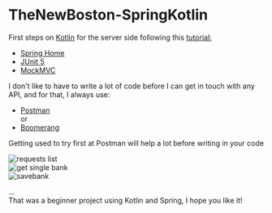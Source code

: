 # TheNewBoston-SpringKotlin

First steps on [Kotlin](https://kotlinlang.org/) for the server side following this [tutorial:](https://www.youtube.com/watch?v=TJcshrJOnsE&list=PL6gx4Cwl9DGDPsneZWaOFg0H2wsundyGr)

- [Spring Home](https://spring.io/)
- [JUnit 5](https://junit.org/junit5/)
- [MockMVC](https://docs.spring.io/spring-framework/docs/current/javadoc-api/org/springframework/test/web/servlet/MockMvc.html)

I don't like to have to write a lot of code before I can get in touch with any API, and for that, I always use: 
- [Postman](https://www.postman.com/)  
or
- [Boomerang](https://boomerangapi.com/)

Getting used to try first at Postman will help a lot before writing in your code  

![requests list](https://user-images.githubusercontent.com/66192808/126887685-14cd1f13-4b4e-4d66-8cef-19c6bd97c940.PNG)    
![get single bank](https://user-images.githubusercontent.com/66192808/126887913-66c63531-127d-4f45-a3e9-f9330c6ed30c.PNG)  
![savebank](https://user-images.githubusercontent.com/66192808/126887914-4cf6d774-28e4-4dd4-9399-fdf110fa389b.PNG)    

...  
That was a beginner project using Kotlin and Spring, I hope you like it!
